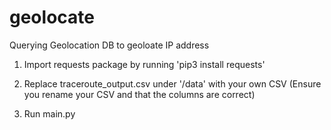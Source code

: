 # geolocate

Querying Geolocation DB to geoloate IP address

1. Import requests package by running 'pip3 install requests'

2. Replace traceroute_output.csv under '/data' with your own CSV (Ensure you rename your CSV and that the columns are correct)

3. Run main.py
